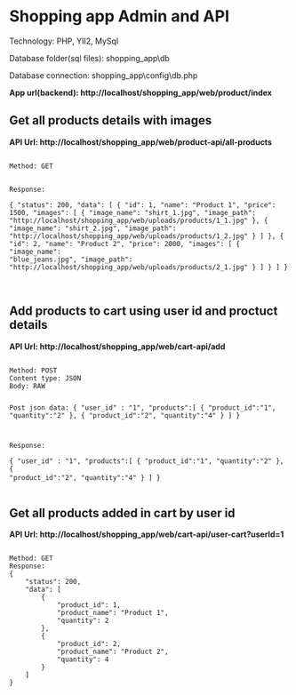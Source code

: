 # Shopping app Admin and API

<p>Technology: PHP, YII2, MySql</p>
<p>Database folder(sql files): shopping_app\db</p>
<p>Database connection: shopping_app\config\db.php</p>

<strong>App url(backend): http://localhost/shopping_app/web/product/index</strong>


<h2>Get all products details with images</h2>
<strong>API Url: http://localhost/shopping_app/web/product-api/all-products</strong>
<pre>
<code>
Method: GET

Response:	
{
    "status": 200,
    "data": [
        {
            "id": 1,
            "name": "Product 1",
            "price": 1500,
            "images": [
                {
                    "image_name": "shirt_1.jpg",
                    "image_path": "http://localhost/shopping_app/web/uploads/products/1_1.jpg"
                },
                {
                    "image_name": "shirt_2.jpg",
                    "image_path": "http://localhost/shopping_app/web/uploads/products/1_2.jpg"
                }
            ]
        },
        {
            "id": 2,
            "name": "Product 2",
            "price": 2000,
            "images": [
                {
                    "image_name": "blue_jeans.jpg",
                    "image_path": "http://localhost/shopping_app/web/uploads/products/2_1.jpg"
                }
            ]
        }
    ]
}
</code>
</pre>

<h2>Add products to cart using user id and proctuct details</h2>
<strong>API Url: http://localhost/shopping_app/web/cart-api/add</strong>
<pre>
<code>
Method: POST
Content type: JSON
Body: RAW

Post json data:
{
    "user_id" : "1",
    "products":[
        {
            "product_id":"1",
            "quantity":"2"
        },
        {
            "product_id":"2",
            "quantity":"4"
        }
    ]
}

Response:	
{
    "user_id" : "1",
    "products":[
        {
            "product_id":"1",
            "quantity":"2"
        },
        {
            "product_id":"2",
            "quantity":"4"
        }
    ]
}
</code>
</pre>

<h2>Get all products added in cart by user id</h2>
<strong>API Url: http://localhost/shopping_app/web/cart-api/user-cart?userId=1</strong>
<pre>
<code>
Method: GET
Response:	
{
    "status": 200,
    "data": [
        {
            "product_id": 1,
            "product_name": "Product 1",
            "quantity": 2
        },
        {
            "product_id": 2,
            "product_name": "Product 2",
            "quantity": 4
        }
    ]
}
</code>
</pre>

